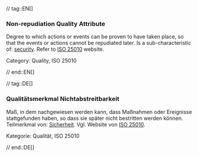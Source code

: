 // tag::EN[]
### Non-repudiation Quality Attribute
Degree to which actions or events can be proven to have taken place, so that the events or actions cannot be repudiated later.
Is a sub-characteristic of: [security](#term-security-quality-attribute).
Refer to [ISO 25010](http://iso25000.com/index.php/en/iso-25000-standards/iso-25010) website.

Category: Quality, ISO 25010

// end::EN[]

// tag::DE[]
### Qualitätsmerkmal Nichtabstreitbarkeit

Maß, in dem nachgewiesen werden kann, dass Maßnahmen oder Ereignisse
stattgefunden haben, so dass sie später nicht bestritten werden
können. Teilmerkmal von: [Sicherheit](#term-security-quality-attribute). Vgl. Website von
[ISO
25010](http://iso25000.com/index.php/en/iso-25000-standards/iso-25010).

Kategorie: Qualität, ISO 25010



// end::DE[]

